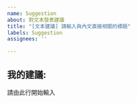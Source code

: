 ```yaml
---
name: Suggestion
about: 對文本發表建議
title: "[文本建議] 請輸入與內文直接相關的標題"
labels: Suggestion
assignees: ''

---
```


## 我的建議:
請由此行開始輸入
